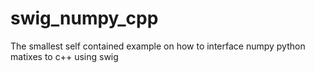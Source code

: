 swig_numpy_cpp
==============

The smallest self contained example on how to interface numpy python matixes to c++ using swig
